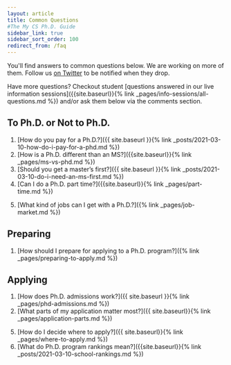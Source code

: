 ```yaml
---
layout: article
title: Common Questions
#The My CS Ph.D. Guide
sidebar_link: true
sidebar_sort_order: 100
redirect_from: /faq
---
```


You'll find answers to common questions below.  We are working on more of them.
Follow us [on Twitter](https://twitter.com/mycsphd) to be notified when they drop.

Have more questions?  Checkout student [questions answered in our live information sessions]({{site.baseurl}}{% link
_pages/info-sessions/all-questions.md %}) and/or ask them below via the comments section.

<!--Want to hear straight from current Ph.D. students, professors, and Ph.D. graduates?  We have [interviews]() with them.-->

## To Ph.D. or Not to Ph.D.

1.  [How do you pay for a Ph.D.?]({{ site.baseurl }}{% link _posts/2021-03-10-how-do-i-pay-for-a-phd.md %})
2.  [How is a Ph.D. different than an MS?]({{site.baseurl}}{% link _pages/ms-vs-phd.md %})
3.  [Should you get a master’s first?]({{ site.baseurl }}{% link _posts/2021-03-10-do-i-need-an-ms-first.md %})
4.  [Can I do a Ph.D. part time?]({{site.baseurl}}{% link _pages/part-time.md %})
<!-- 4.  What is research and why would I want to do it? -->
<!-- 5.  What is life in grad school like? -->
5.  [What kind of jobs can I get with a Ph.D.?]({% link _pages/job-market.md %})

## Preparing

1. [How should I prepare for applying to a Ph.D. program?]({% link _pages/preparing-to-apply.md %})

<!-- 
1.  How should I prepare to get a Ph.D. if I’m starting as freshman or sophomore?
2.  How should I prepare to get a Ph.D. if I’m starting as a Junior?
3.  How should I prepare to get a Ph.D. if I’m starting as a Senior?
4.  How do I get involved with undergraduate research?
etc.-->

## Applying

<!-- 0.  What’s the timeline for applying to Ph.D. programs?-->
1.  [How does Ph.D. admissions work?]({{ site.baseurl }}{% link _pages/phd-admissions.md %})
2.  [What parts of my application matter most?]({{ site.baseurl}}{% link _pages/application-parts.md %})
<!-- 3.  How do I get good letters of Rec?-->
<!-- 4.  How do I write a good statement of purpose?-->
5.  [How do I decide where to apply?]({{ site.baseurl}}{% link _pages/where-to-apply.md %})
6.  [What do Ph.D. program rankings mean?]({{site.baseurl}}{% link _posts/2021-03-10-school-rankings.md %})

<!-- ## Deciding where to go

1.  How do I compare offers of admission?
2.  How do I decide where to go?-->

